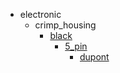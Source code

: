 * electronic
  * crimp_housing
    * [black](electronic/crimp_housing/black)
      * [5_pin](electronic/crimp_housing/black/5_pin)
        * [dupont](dupont)
